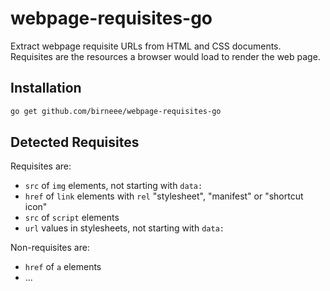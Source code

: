 # webpage-requisites-go

Extract webpage requisite URLs from HTML and CSS documents.
Requisites are the resources a browser would load to render the web page.

## Installation
```bash
go get github.com/birneee/webpage-requisites-go
```

## Detected Requisites
Requisites are:

- `src` of `img` elements, not starting with `data:`
- `href` of `link` elements with `rel` "stylesheet", "manifest" or "shortcut icon"
- `src` of `script` elements
- `url` values in stylesheets, not starting with `data:`

Non-requisites are:

- `href` of `a` elements
- ...
